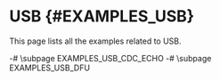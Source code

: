 #  USB {#EXAMPLES_USB}

This page lists all the examples related to USB.

-# \subpage EXAMPLES_USB_CDC_ECHO
-# \subpage EXAMPLES_USB_DFU

